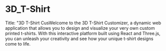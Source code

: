# 3D_T-Shirt
 Title: "3D T-Shirt CusWelcome to the 3D T-Shirt Customizer, a dynamic web application that allows you to design and visualize your very own custom printed t-shirts. With this interactive platform built using React and Three.js, you can unleash your creativity and see how your unique t-shirt designs come to life.
